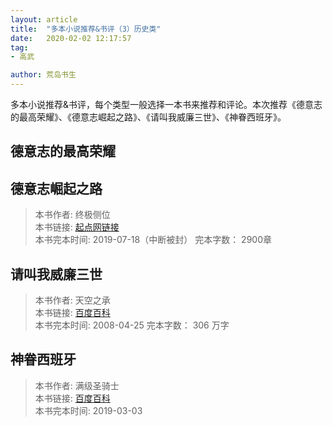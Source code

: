 ```yaml
---
layout: article
title:  "多本小说推荐&书评（3）历史类"
date:   2020-02-02 12:17:57
tag:
- 高武

author: 荒岛书生
---
```


多本小说推荐&书评，每个类型一般选择一本书来推荐和评论。本次推荐《德意志的最高荣耀》、《德意志崛起之路》、《请叫我威廉三世》、《神眷西班牙》。

<!---more--->


## 德意志的最高荣耀

## 德意志崛起之路

> 本书作者:  终极侧位  
> 本书链接:  [起点网链接](https://book.qidian.com/info/3687209)  
> 本书完本时间: 2019-07-18（中断被封）
> 完本字数： 2900章

## 请叫我威廉三世

> 本书作者:  天空之承  
> 本书链接:  [百度百科](https://bkso.baidu.com/item/%E8%AF%B7%E5%8F%AB%E6%88%91%E5%A8%81%E5%BB%89%E4%B8%89%E4%B8%96)  
> 本书完本时间: 2008-04-25
> 完本字数： 306 万字


## 神眷西班牙

> 本书作者:  满级圣骑士  
> 本书链接:  [百度百科](https://baike.baidu.com/item/%E7%A5%9E%E7%9C%B7%E8%A5%BF%E7%8F%AD%E7%89%99/22877642?fr=aladdin)  
> 本书完本时间: 2019-03-03
